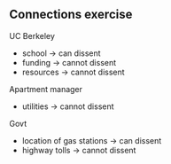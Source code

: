 ## Connections exercise

UC Berkeley
- school -> can dissent
- funding -> cannot dissent
- resources -> cannot dissent

Apartment manager
- utilities -> cannot dissent

Govt
- location of gas stations -> can dissent
- highway tolls -> cannot dissent